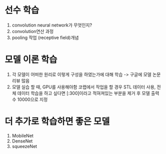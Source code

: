 # 선수 학습 
1. convolution neural network가 무엇인지?
2. convolution연산 과정 
3. pooling 작업 (receptive field)개념
# 모델 이론 학습
1. 각 모델이 어떠한 원리로 이렇게 구성을 하였는가에 대해 학습 -> 구글에 모델 논문 리뷰 많음
2. 모델 실습 할 때, GPU를 사용해야함 코랩에서 작업을 할 경우 STL 데이터 사용, 전체 데이터 학습을 하고 싶다면 [:300]이라고 적혀져있는 부분을 제거 후 모델 출력 수 10000으로 지정  

# 더 추가로 학습하면 좋은 모델
1. MobileNet
2. DenseNet
3. squeezeNet

